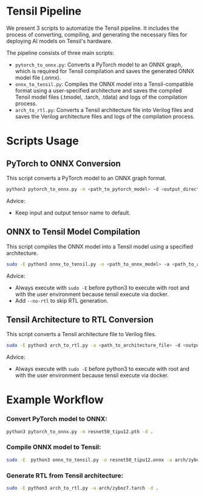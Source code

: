 # Tensil Pipeline

We present 3 scripts to automatize the Tensil pipeline. It includes the process of converting, compiling, and generating the necessary files for deploying AI models on Tensil's hardware.

The pipeline consists of three main scripts:

- `pytorch_to_onnx.py`: Converts a PyTorch model to an ONNX graph, which is required for Tensil compilation and saves the generated ONNX model file (.onnx).
- `onnx_to_tensil.py`: Compiles the ONNX model into a Tensil-compatible format using a user-specified architecture and saves the compiled Tensil model files (.tmodel, .tarch, .tdata) and logs of the compilation process.
- `arch_to_rtl.py`: Converts a Tensil architecture file into Verilog files and saves the Verilog architecture files and logs of the compilation process.

# Scripts Usage
## PyTorch to ONNX Conversion

This script converts a PyTorch model to an ONNX graph format.

```bash
python3 pytorch_to_onnx.py -m <path_to_pytorch_model> -d <output_directory> -r <input_resolution> -i <input_tensor_name> -o <output_tensor_name>
```
Advice:
- Keep input and output tensor name to default.

## ONNX to Tensil Model Compilation

This script compiles the ONNX model into a Tensil model using a specified architecture.

```bash
sudo -E python3 onnx_to_tensil.py -o <path_to_onnx_model> -a <path_to_architecture_file> -d <output_directory> --onnx-output <onnx_output_name> [--no-rtl]
```

Advice:
- Always execute with `sudo -E` before python3 to execute with root and with the user environment because tensil execute via docker.
- Add `--no-rtl` to skip RTL generation.


## Tensil Architecture to RTL Conversion

This script converts a Tensil architecture file to Verilog files.

```bash
sudo -E python3 arch_to_rtl.py -a <path_to_architecture_file> -d <output_directory>
```

Advice:
- Always execute with `sudo -E` before python3 to execute with root and with the user environment because tensil execute via docker.


# Example Workflow

### Convert PyTorch model to ONNX:

```bash
python3 pytorch_to_onnx.py -m resnet50_tipu12.pth -d . 
```

### Compile ONNX model to Tensil:

```bash
sudo -E  python3 onnx_to_tensil.py -o resnet50_tipu12.onnx -a arch/zyboz7.tarch -d .
```

### Generate RTL from Tensil architecture:

```bash
sudo -E python3 arch_to_rtl.py -a arch/zyboz7.tarch -d .
```
